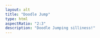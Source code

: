 ```yaml
---
layout: alt
title: "Doodle Jump"
type: html
aspectRatio: "2:3"
description: "Doodle Jumping silliness!"
---
```

